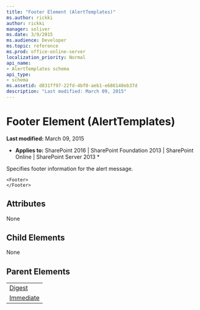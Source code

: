 ```yaml
---
title: "Footer Element (AlertTemplates)"
ms.author: rickki
author: rickki
manager: soliver
ms.date: 3/9/2015
ms.audience: Developer
ms.topic: reference
ms.prod: office-online-server
localization_priority: Normal
api_name:
- AlertTemplates schema
api_type:
- schema
ms.assetid: d831ff97-22fd-4bf0-aeb1-e686148eb37d
description: "Last modified: March 09, 2015"
---
```


# Footer Element (AlertTemplates)

 **Last modified:** March 09, 2015 
  
 * **Applies to:** SharePoint 2016 | SharePoint Foundation 2013 | SharePoint Online | SharePoint Server 2013 * 
  
Specifies footer information for the alert message.
  
```
<Footer>
</Footer>
```

## Attributes

None
  
## Child Elements

None
  
## Parent Elements

||
|:-----|
|[Digest](digest-element-alerttemplates.md) <br/> |
|[Immediate](immediate-element-alerttemplates.md) <br/> |
   

